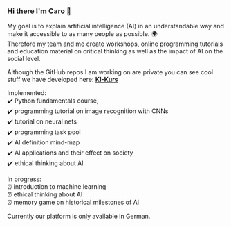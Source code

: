 ### Hi there I'm Caro 👋

My goal is to explain artificial intelligence (AI) in an understandable way and make it accessible to as many people as possible. 🌍 <br>
Therefore my team and me create workshops, online programming tutorials and education material on critical thinking as well as the impact of AI on the social level.

Although the GitHub repos I am working on are private you can see cool stuff we have developed here: [**KI-Kurs**](http:www.ki-kurs.org)

Implemented:
<br>✔️ Python fundamentals course,
<br>✔️ programming tutorial on image recognition with CNNs
<br>✔️ tutorial on neural nets 
<br>✔️ programming task pool
<br>✔️ AI definition mind-map
<br>✔️ AI applications and their effect on society
<br>✔️ ethical thinking about AI

In progress:
<br>⏰ introduction to machine learning 
<br>⏰ ethical thinking about AI
<br>⏰ memory game on historical milestones of AI

Currently our platform is only available in German.

<!--
**CarolineSeidel/CarolineSeidel** is a ✨ _special_ ✨ repository because its `README.md` (this file) appears on your GitHub profile.

Here are some ideas to get you started:

- 🔭 I’m currently working on ...
- 🌱 I’m currently learning ...
- 👯 I’m looking to collaborate on ...
- 🤔 I’m looking for help with ...
- 💬 Ask me about ...
- 📫 How to reach me: ...
- 😄 Pronouns: ...
- ⚡ Fun fact: ...
-->
